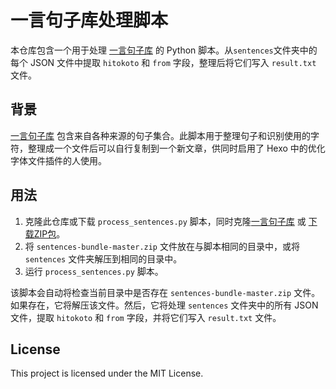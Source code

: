 # 一言句子库处理脚本

本仓库包含一个用于处理 [一言句子库](https://github.com/hitokoto-osc/sentences-bundle) 的 Python 脚本。从`sentences`文件夹中的每个 JSON 文件中提取 `hitokoto` 和 `from` 字段，整理后将它们写入 `result.txt` 文件。

## 背景

[一言句子库](https://github.com/hitokoto-osc/sentences-bundle) 包含来自各种来源的句子集合。此脚本用于整理句子和识别使用的字符，整理成一个文件后可以自行复制到一个新文章，供同时启用了 Hexo 中的优化字体文件插件的人使用。

## 用法

1. 克隆此仓库或下载 `process_sentences.py` 脚本，同时克隆[一言句子库](https://github.com/hitokoto-osc/sentences-bundle) 或 [下载ZIP包](https://github.com/hitokoto-osc/sentences-bundle/archive/refs/heads/master.zip)。
2. 将 `sentences-bundle-master.zip` 文件放在与脚本相同的目录中，或将 `sentences` 文件夹解压到相同的目录中。
3. 运行 `process_sentences.py` 脚本。

该脚本会自动将检查当前目录中是否存在 `sentences-bundle-master.zip` 文件。如果存在，它将解压该文件。然后，它将处理 `sentences` 文件夹中的所有 JSON 文件，提取 `hitokoto` 和 `from` 字段，并将它们写入 `result.txt` 文件。

## License

This project is licensed under the MIT License.
